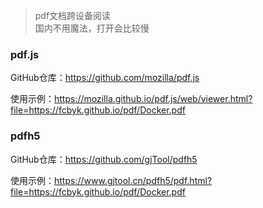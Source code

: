 > pdf文档跨设备阅读<br/>
> 国内不用魔法，打开会比较慢

### pdf.js
GitHub仓库：https://github.com/mozilla/pdf.js

使用示例：https://mozilla.github.io/pdf.js/web/viewer.html?file=https://fcbyk.github.io/pdf/Docker.pdf

### pdfh5
GitHub仓库：https://github.com/gjTool/pdfh5

使用示例：https://www.gjtool.cn/pdfh5/pdf.html?file=https://fcbyk.github.io/pdf/Docker.pdf

